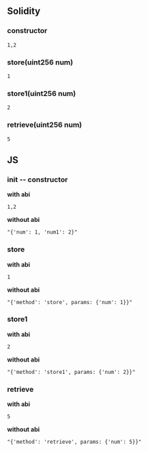 ## Solidity
### constructor
```
1,2
```

### store(uint256 num)
```
1
```

### store1(uint256 num)
```
2
```

### retrieve(uint256 num)
```
5
```

## JS
### init -- constructor
**with abi**
```
1,2
```

**without abi**
```
"{'num': 1, 'num1': 2}"
```

### store
**with abi**
```
1
```

**without abi**
```
"{'method': 'store', params: {'num': 1}}"
```

### store1
**with abi**
```
2
```

**without abi**
```
"{'method': 'store1', params: {'num': 2}}"
```

### retrieve
**with abi**
```
5
```
**without abi**
```
"{'method': 'retrieve', params: {'num': 5}}"
```
